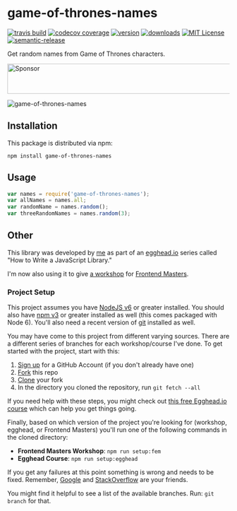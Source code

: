 # game-of-thrones-names

[![travis build](https://img.shields.io/travis/wolfgangbecker/game-of-thrones-names.svg?style=flat-square)](https://travis-ci.org/wolfgangbecker/game-of-thrones-names)
[![codecov coverage](https://img.shields.io/codecov/c/github/wolfgangbecker/game-of-thrones-names.svg?style=flat-square)](https://codecov.io/github/wolfgangbecker/game-of-thrones-names)
[![version](https://img.shields.io/npm/v/game-of-thrones-names.svg?style=flat-square)](http://npm.im/game-of-thrones-names)
[![downloads](https://img.shields.io/npm/dm/game-of-thrones-names.svg?style=flat-square)](http://npm-stat.com/charts.html?package=game-of-thrones-names&from=2015-08-01)
[![MIT License](https://img.shields.io/npm/l/game-of-thrones-names.svg?style=flat-square)](http://opensource.org/licenses/MIT)
[![semantic-release](https://img.shields.io/badge/%20%20%F0%9F%93%A6%F0%9F%9A%80-semantic--release-e10079.svg?style=flat-square)](https://github.com/semantic-release/semantic-release)

Get random names from Game of Thrones characters.

<a href="https://app.codesponsor.io/link/PKGFLnhDiFvsUA5P4kAXfiPs/wolfgangbecker/game-of-thrones-names" rel="nofollow"><img src="https://app.codesponsor.io/embed/PKGFLnhDiFvsUA5P4kAXfiPs/wolfgangbecker/game-of-thrones-names.svg" style="width: 888px; height: 68px;" alt="Sponsor" /></a>

![game-of-thrones-names](other/game-of-thrones-names.gif)

## Installation

This package is distributed via npm:

```
npm install game-of-thrones-names
```

## Usage

```javascript
var names = require('game-of-thrones-names');
var allNames = names.all;
var randomName = names.random();
var threeRandomNames = names.random(3);
```

## Other

This library was developed by [me](https://twitter.com/wolfgangbecker) as part of an
[egghead.io](http://egghead.io/) series called "How to Write a JavaScript Library."

I'm now also using it to give [a workshop](http://kcd.im/fem-oss) for
[Frontend Masters](https://frontendmasters.com).

### Project Setup

This project assumes you have [NodeJS v6](http://nodejs.org/) or greater installed. You should
also have [npm v3](https://www.npmjs.com/) or greater installed as well (this comes packaged
with Node 6). You'll also need a recent version of [git](https://git-scm.com/) installed
as well.

You may have come to this project from different varying sources. There are a
different series of branches for each workshop/course I've done. To get started with
the project, start with this:

1. [Sign up](https://github.com/join) for a GitHub Account (if you don't already have one)
2. [Fork](https://help.github.com/articles/fork-a-repo/) this repo
3. [Clone](https://help.github.com/articles/cloning-a-repository/) your fork
4. In the directory you cloned the repository, run `git fetch --all`

If you need help with these steps, you might check out
[this free Egghead.io course](http://kcd.im/pull-request) which can help you get things going.

Finally, based on which version of the project you're looking for (workshop, egghead, or
Frontend Masters) you'll run one of the following commands in the cloned directory:

- **Frontend Masters Workshop**: `npm run setup:fem`
- **Egghead Course**: `npm run setup:egghead`

If you get any failures at this point something is wrong and needs to be fixed. Remember,
[Google](https://google.com) and [StackOverflow](https://stackoverflow.com) are your friends.

You might find it helpful to see a list of the available branches. Run: `git branch` for that.

